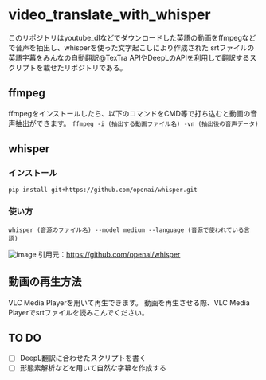# video_translate_with_whisper
このリポジトリはyoutube_dlなどでダウンロードした英語の動画をffmpegなどで音声を抽出し、whisperを使った文字起こしにより作成された
srtファイルの英語字幕をみんなの自動翻訳@TexTra APIやDeepLのAPIを利用して翻訳するスクリプトを載せたリポジトリである。

## ffmpeg
ffmpegをインストールしたら、以下のコマンドをCMD等で打ち込むと動画の音声抽出ができます。
```ffmpeg -i (抽出する動画ファイル名) -vn (抽出後の音声データ)```

## whisper

### インストール
```pip install git+https://github.com/openai/whisper.git```

### 使い方
```whisper (音源のファイル名) --model medium --language (音源で使われている言語)```

![image](https://user-images.githubusercontent.com/76240954/215337724-60e68120-85ba-4d6e-9c9a-5de81839910e.png)
引用元：https://github.com/openai/whisper

## 動画の再生方法
VLC Media Playerを用いて再生できます。
動画を再生させる際、VLC Media Playerでsrtファイルを読みこんでください。

## TO DO
- [ ] DeepL翻訳に合わせたスクリプトを書く
- [ ] 形態素解析などを用いて自然な字幕を作成する
